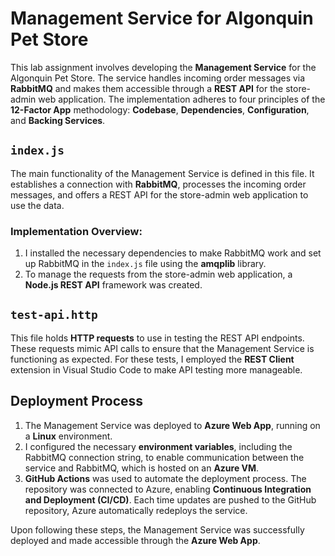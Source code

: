 # Management Service for Algonquin Pet Store

This lab assignment involves developing the **Management Service** for the Algonquin Pet Store. The service handles incoming order messages via **RabbitMQ** and makes them accessible through a **REST API** for the store-admin web application. The implementation adheres to four principles of the **12-Factor App** methodology: **Codebase**, **Dependencies**, **Configuration**, and **Backing Services**.

## `index.js`

The main functionality of the Management Service is defined in this file. It establishes a connection with **RabbitMQ**, processes the incoming order messages, and offers a REST API for the store-admin web application to use the data.

### Implementation Overview:

1. I installed the necessary dependencies to make RabbitMQ work and set up RabbitMQ in the `index.js` file using the **amqplib** library.
2. To manage the requests from the store-admin web application, a **Node.js REST API** framework was created.

## `test-api.http`

This file holds **HTTP requests** to use in testing the REST API endpoints. These requests mimic API calls to ensure that the Management Service is functioning as expected. For these tests, I employed the **REST Client** extension in Visual Studio Code to make API testing more manageable.

## Deployment Process

1. The Management Service was deployed to **Azure Web App**, running on a **Linux** environment.
2. I configured the necessary **environment variables**, including the RabbitMQ connection string, to enable communication between the service and RabbitMQ, which is hosted on an **Azure VM**.
3. **GitHub Actions** was used to automate the deployment process. The repository was connected to Azure, enabling **Continuous Integration and Deployment (CI/CD)**. Each time updates are pushed to the GitHub repository, Azure automatically redeploys the service.

Upon following these steps, the Management Service was successfully deployed and made accessible through the **Azure Web App**.
